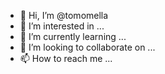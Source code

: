 - 👋 Hi, I’m @tomomella
- 👀 I’m interested in ...
- 🌱 I’m currently learning ...
- 💞️ I’m looking to collaborate on ...
- 📫 How to reach me ...

<!---
tomomella/tomomella is a ✨ special ✨ repository because its `README.md` (this file) appears on your GitHub profile.
You can click the Preview link to take a look at your changes.
--->
